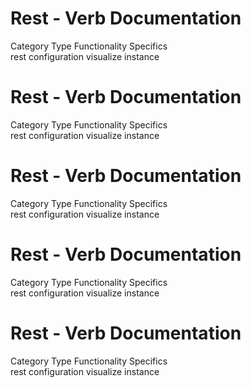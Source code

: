  
# Rest - Verb Documentation
 
Category                  Type                      Functionality             Specifics                
rest                      configuration             visualize                 instance                 
 
# Rest - Verb Documentation
 
Category                  Type                      Functionality             Specifics                
rest                      configuration             visualize                 instance                 
 
# Rest - Verb Documentation
 
Category                  Type                      Functionality             Specifics                
rest                      configuration             visualize                 instance                 
 
# Rest - Verb Documentation
 
Category                  Type                      Functionality             Specifics                
rest                      configuration             visualize                 instance                 
 
# Rest - Verb Documentation
 
Category                  Type                      Functionality             Specifics                
rest                      configuration             visualize                 instance                 
